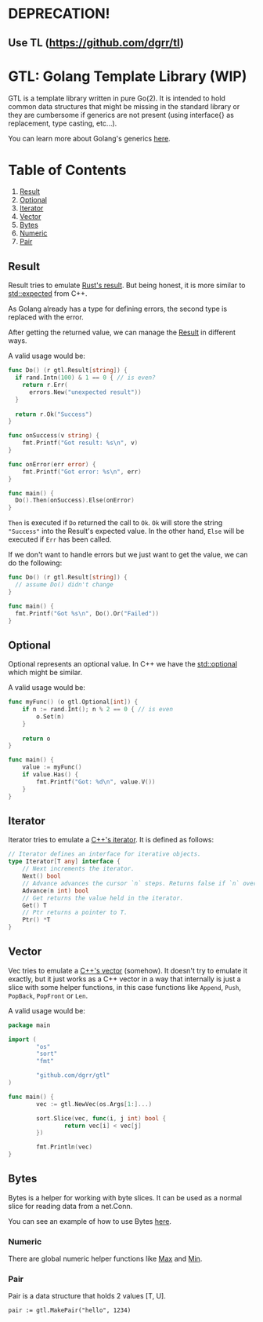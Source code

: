 # DEPRECATION!

## Use TL (https://github.com/dgrr/tl)

# GTL: Golang Template Library (WIP)

GTL is a template library written in pure Go(2).
It is intended to hold common data structures that might be missing in the standard library
or they are cumbersome if generics are not present (using interface{} as replacement, type casting, etc...).

You can learn more about Golang's generics [here](https://go.googlesource.com/proposal/+/refs/heads/master/design/43651-type-parameters.md).

# Table of Contents
1. [Result](#result)
2. [Optional](#optional)
3. [Iterator](#iterator)
4. [Vector](#vector)
5. [Bytes](#bytes)
6. [Numeric](#numeric)
7. [Pair](#pair)

## Result

Result tries to emulate [Rust's result](https://doc.rust-lang.org/std/result/).
But being honest, it is more similar to [std::expected](http://www.open-std.org/jtc1/sc22/wg21/docs/papers/2017/p0323r3.pdf) from C++.

As Golang already has a type for defining errors, the second type is replaced with the error.

After getting the returned value,
we can manage the [Result](https://github.com/dgrr/gtl/blob/master/result.go2#L4) in different ways.

A valid usage would be:
```go
func Do() (r gtl.Result[string]) {
  if rand.Intn(100) & 1 == 0 { // is even?
    return r.Err(
      errors.New("unexpected result"))
  }
  
  return r.Ok("Success")
}

func onSuccess(v string) {
	fmt.Printf("Got result: %s\n", v)
}

func onError(err error) {
	fmt.Printf("Got error: %s\n", err)
}

func main() {
  Do().Then(onSuccess).Else(onError)
}
```

`Then` is executed if `Do` returned the call to `Ok`. `Ok` will store the string `"Success"`
into the Result's expected value. In the other hand, `Else` will be executed if `Err` has been called.

If we don't want to handle errors but we just want to get the value, we can do the following:
```go
func Do() (r gtl.Result[string]) {
  // assume Do() didn't change
}

func main() {
  fmt.Printf("Got %s\n", Do().Or("Failed"))
}
```

## Optional

Optional represents an optional value. In C++ we have the [std::optional](https://en.cppreference.com/w/cpp/utility/optional)
which might be similar.

A valid usage would be:
```go
func myFunc() (o gtl.Optional[int]) {
	if n := rand.Int(); n % 2 == 0 { // is even
		o.Set(n)
	}
	
	return o
}

func main() {
	value := myFunc()
	if value.Has() {
		fmt.Printf("Got: %d\n", value.V())
	}
}
```

## Iterator

Iterator tries to emulate a [C++'s iterator](https://en.cppreference.com/w/cpp/iterator/iterator).
It is defined as follows:
```go
// Iterator defines an interface for iterative objects.
type Iterator[T any] interface {
	// Next increments the iterator.
	Next() bool
	// Advance advances the cursor `n` steps. Returns false if `n` overflows.
	Advance(n int) bool
	// Get returns the value held in the iterator.
	Get() T
	// Ptr returns a pointer to T.
	Ptr() *T
}
```

## Vector

Vec tries to emulate a [C++'s vector](https://en.cppreference.com/w/cpp/container/vector) (somehow).
It doesn't try to emulate it exactly, but it just works as a C++ vector in a way that internally is just
a slice with some helper functions, in this case functions like `Append`, `Push`, `PopBack`, `PopFront` or `Len`.

A valid usage would be:
```go
package main

import (
        "os"
        "sort"
        "fmt"

        "github.com/dgrr/gtl"
)

func main() {
        vec := gtl.NewVec(os.Args[1:]...)

        sort.Slice(vec, func(i, j int) bool {
                return vec[i] < vec[j]
        })

        fmt.Println(vec)
}
```

## Bytes

Bytes is a helper for working with byte slices. It can be used as
a normal slice for reading data from a net.Conn.

You can see an example of how to use Bytes [here](https://github.com/dgrr/gtl/blob/2642e2ac98bd8a8fbfbc3e9789d4b87bf6e6e317/examples/echo_tcp/main.go2#L73).

### Numeric

There are global numeric helper functions like [Max](https://github.com/dgrr/gtl/blob/b5b6ba36de904e757d00f78351c577a6ad0547e1/numeric.go2#L9)
and [Min](https://github.com/dgrr/gtl/blob/b5b6ba36de904e757d00f78351c577a6ad0547e1/numeric.go2#L19).

### Pair

Pair is a data structure that holds 2 values [T, U].
```
pair := gtl.MakePair("hello", 1234)
```
